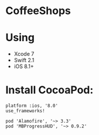 # CoffeeShops


# Using
* Xcode 7 
* Swift 2.1
* iOS 8.1+


# Install CocoaPod:
```
platform :ios, '8.0'
use_frameworks!

pod 'Alamofire', '~> 3.3'
pod 'MBProgressHUD', '~> 0.9.2'
```
